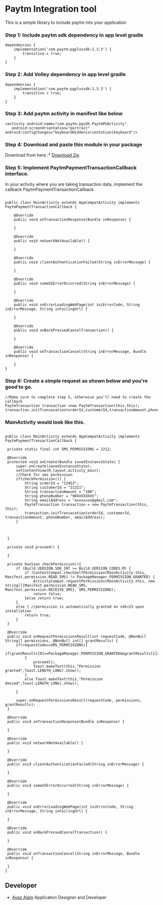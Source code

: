 # Paytm Integration tool

This is a simple library to include paytm into your application


### Step 1:  Include paytm sdk dependency in **app level gradle**
```
dependencies {
	implementation('com.paytm:pgplussdk:1.3.3') {
		transitive = true;
	}
}
```

### Step 2: Add Volley dependency in **app level gradle**
```
dependencies {
	implementation('com.paytm:pgplussdk:1.3.3') {
		transitive = true;
	}
}
```

### Step 3: Add paytm activity in manifest like below
```
<activity android:name="com.paytm.pgsdk.PaytmPGActivity"
   android:screenOrientation="portrait" android:configChanges="keyboardHidden|orientation|keyboard"/>
```

### Step 4: Download and paste this module in your package

Download from here :* [Download Zip](https://github.com/Ayaz922/Paytm_Integration_tool/archive/master.zip)





### Step 5: Implement PaytmPaymentTransactionCallback interface.
In your activity where you are taking transaction data, implement the callback PaytmPaymentTransactionCallback
```

public class MainActivity extends AppCompatActivity implements PaytmPaymentTransactionCallback {

    @Override
    public void onTransactionResponse(Bundle inResponse) {

    }

    @Override
    public void networkNotAvailable() {

    }

    @Override
    public void clientAuthenticationFailed(String inErrorMessage) {

    }

    @Override
    public void someUIErrorOccurred(String inErrorMessage) {

    }

    @Override
    public void onErrorLoadingWebPage(int iniErrorCode, String inErrorMessage, String inFailingUrl) {

    }

    @Override
    public void onBackPressedCancelTransaction() {

    }

    @Override
    public void onTransactionCancel(String inErrorMessage, Bundle inResponse) {

    }
}

```

### Step 6: Create a simple request as shown below and you're good to go.
```
//Make sure to complete step 5, otherwise you'll need to create the callback
PaytmTransaction transaction =new PaytmTransaction(this,this);
transaction.initTransacation(orderId,customerId,transactionAmount,phoneNumber,emailAddress);
```

### MainActivity would look like this.

   ```

public class MainActivity extends AppCompatActivity implements PaytmPaymentTransactionCallback {

    private static final int SMS_PERMISSIONS = 2212;

    @Override
    protected void onCreate(Bundle savedInstanceState) {
        super.onCreate(savedInstanceState);
        setContentView(R.layout.activity_main);
        //Check for sms permission
        if(checkPermission()) {
            String orderId = "12453";
            String customerId = "21321";
            String transactionAmount = "100";
            String phoneNumber = "90XXXXXXX5";
            String emailAddress = "axxxxxxx@gmail.com";
            PaytmTransaction transaction = new PaytmTransaction(this, this);
            transaction.initTransacation(orderId, customerId, transactionAmount, phoneNumber, emailAddress);
        }



    }

    private void proceed() {

    }

    private boolean checkPermission(){
        if (Build.VERSION.SDK_INT >= Build.VERSION_CODES.M) {
            if (ContextCompat.checkSelfPermission(MainActivity.this, Manifest.permission.READ_SMS) != PackageManager.PERMISSION_GRANTED) {
                ActivityCompat.requestPermissions(MainActivity.this, new String[]{Manifest.permission.READ_SMS, Manifest.permission.RECEIVE_SMS}, SMS_PERMISSIONS);
                return false;
            }else return true;
        }
        else { //permission is automatically granted on sdk<23 upon installation
            return true;
        }
    }

    @Override
    public void onRequestPermissionsResult(int requestCode, @NonNull String[] permissions, @NonNull int[] grantResults) {
        if(requestCode==SMS_PERMISSIONS){
            if(grantResults[0]==PackageManager.PERMISSION_GRANTED&&grantResults[1]==PackageManager.PERMISSION_GRANTED)
            {
                proceed();
                Toast.makeText(this,"Permission granted",Toast.LENGTH_LONG).show();
            }
            else Toast.makeText(this,"Permission denied",Toast.LENGTH_LONG).show();

        }

        super.onRequestPermissionsResult(requestCode, permissions, grantResults);
    }

    @Override
    public void onTransactionResponse(Bundle inResponse) {

    }

    @Override
    public void networkNotAvailable() {

    }

    @Override
    public void clientAuthenticationFailed(String inErrorMessage) {

    }

    @Override
    public void someUIErrorOccurred(String inErrorMessage) {

    }

    @Override
    public void onErrorLoadingWebPage(int iniErrorCode, String inErrorMessage, String inFailingUrl) {

    }

    @Override
    public void onBackPressedCancelTransaction() {

    }

    @Override
    public void onTransactionCancel(String inErrorMessage, Bundle inResponse) {

    }
}

   ```



## Developer
* [Ayaz Alam](https://github.com/Ayaz922)      Application Designer and Developer

